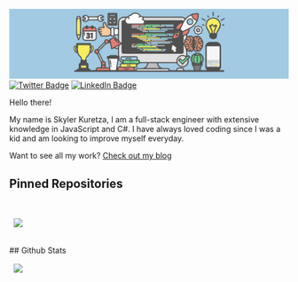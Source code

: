 [![Skyler's GitHub Banner](./Skylers-Blog-Header-V2.png)](https://blog-ea661.web.app/)
[![Twitter Badge](https://img.shields.io/badge/Twitter-Profile-informational?style=flat&logo=twitter&logoColor=white&color=1CA2F1)](https://twitter.com/SkylerKuretza)
[![LinkedIn Badge](https://img.shields.io/badge/LinkedIn-Profile-informational?style=flat&logo=linkedin&logoColor=white&color=0D76A8)](https://www.linkedin.com/in/skyler-kuretza/)

Hello there!

My name is Skyler Kuretza, I am a full-stack engineer with extensive knowledge in JavaScript and C#. I have always loved coding since I was a kid and am looking to improve myself everyday.

Want to see all my work? [Check out my blog](https://blog-ea661.web.app/)

## Pinned Repositories
<br>
<a href="https://github.com/skylerkk/NetSite">
  <img align="center" style="margin:1rem 0.5rem" src="https://github-readme-stats.vercel.app/api/pin/?username=skylerkk&repo=NetSite&title_color=ffffff&text_color=c9cacc&icon_color=4AB197&bg_color=1A2B34" /> 
</a>

<br>
<br>
## Github Stats
<br>
<a href="https://github.com/skylerkk">
  <img align="center" style="margin:1rem 0.5rem" src="https://github-readme-stats.vercel.app/api/top-langs/?username=skylerkk&hide=html,css&title_color=ffffff&text_color=c9cacc&icon_color=4AB197&bg_color=1A2B34" /> 
</a>

<!--
**skylerkk/skylerkk** is a ✨ _special_ ✨ repository because its `README.md` (this file) appears on your GitHub profile.

Here are some ideas to get you started:

- 🔭 I’m currently working on ...
- 🌱 I’m currently learning ...
- 👯 I’m looking to collaborate on ...
- 🤔 I’m looking for help with ...
- 💬 Ask me about ...
- 📫 How to reach me: ...
- 😄 Pronouns: ...
- ⚡ Fun fact: ...
-->
